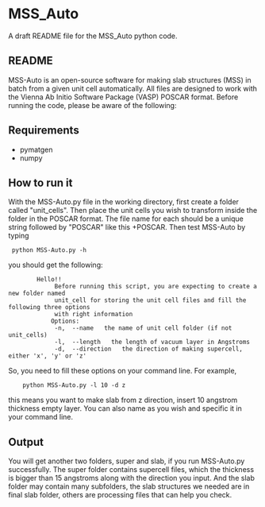 # MSS_Auto

A draft README file for the MSS_Auto python code.

## README

MSS-Auto is an open-source software for making slab structures (MSS) in batch from a given unit cell automatically. All files are designed to work with the Vienna Ab Initio Software Package (VASP) POSCAR format. 
Before running the code, please be aware of the following:

## Requirements
 - pymatgen
 - numpy

## How to run it

With the MSS-Auto.py file in the working directory, first create a folder called "unit_cells".  Then place the unit cells you wish to transform inside the folder in the POSCAR format. The file name for each should be a unique string followed by "POSCAR" like this <id>+POSCAR. Then test MSS-Auto by typing 
 
     python MSS-Auto.py -h
     
you should get the following:

            Hello!!
                 Before running this script, you are expecting to create a new folder named
                 unit_cell for storing the unit cell files and fill the following three options
                 with right information
                Options:
                 -n,  --name   the name of unit cell folder (if not unit_cells)
                 -l,  --length   the length of vacuum layer in Angstroms
                 -d,  --direction   the direction of making supercell, either 'x', 'y' or 'z'

So, you need to fill these options on your command line. For example,

        python MSS-Auto.py -l 10 -d z
        
this means you want to make slab from z direction, insert 10 angstrom thickness empty layer. You can also name as you wish and specific it in your command line.

## Output

You will get another two folders, super and slab, if you run MSS-Auto.py successfully.  The super folder contains supercell files, which the thickness is bigger than 15 angstroms along with the direction you input. And the slab folder may contain many subfolders, the slab structures we needed are in final slab folder, others are processing files that can help you check.  
 
 
 
 

        
        
        
